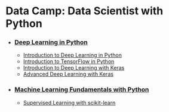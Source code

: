# Data Camp: Data Scientist with Python

- ### [Deep Learning in Python](https://github.com/Yedam101/DataCamp/tree/master/Deep%20Learning%20in%20Python)
    * [Introduction to Deep Learning in Python](https://github.com/Yedam101/DataCamp/tree/master/Deep%20Learning%20in%20Python/Introduction%20to%20Deep%20Learning%20in%20Python)
    * [Introduction to TensorFlow in Python](https://github.com/Yedam101/DataCamp/tree/master/Deep%20Learning%20in%20Python/Introduction%20to%20TensorFlow%20in%20Python)
    * [Introduction to Deep Learning with Keras](https://github.com/Yedam101/DataCamp/tree/master/Deep%20Learning%20in%20Python/Introduction%20to%20Deep%20Learning%20with%20Keras)
    * [Advanced Deep Learning with Keras](https://github.com/Yedam101/DataCamp/tree/master/Deep%20Learning%20in%20Python/Advanced%20Deep%20Learning%20with%20Keras)

- ### [Machine Learning Fundamentals with Python](https://github.com/Yedam101/DataCamp/tree/master/Machine%20Learning%20Fundamentals%20with%20Python/Supervised%20Learning%20with%20scikit-learn)
    * [Supervised Learning with scikit-learn](https://github.com/Yedam101/DataCamp/tree/master/Machine%20Learning%20Fundamentals%20with%20Python/Supervised%20Learning%20with%20scikit-learn)